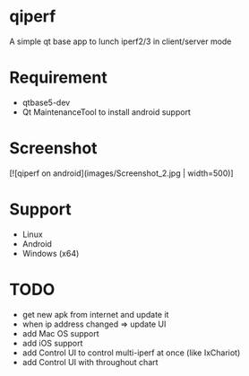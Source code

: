 # qiperf

A simple qt base app to lunch iperf2/3 in client/server mode

# Requirement
 * qtbase5-dev
 * Qt MaintenanceTool to install android support

# Screenshot

[![qiperf on android](images/Screenshot_2.jpg | width=500)]

# Support
 * Linux
 * Android
 * Windows (x64)

# TODO
 * get new apk from internet and update it
 * when ip address changed => update UI
 * add Mac OS support
 * add iOS support
 * add Control UI to control multi-iperf at once (like IxChariot)
 * add Control UI with throughout chart
 